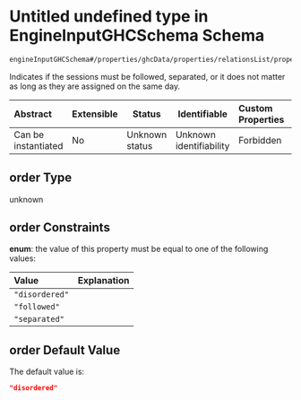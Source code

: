 # Untitled undefined type in EngineInputGHCSchema Schema

```txt
engineInputGHCSchema#/properties/ghcData/properties/relationsList/properties/consecutiveGroups/items/properties/order
```

Indicates if the sessions must be followed, separated, or it does not matter as long as they are assigned on the same day.


| Abstract            | Extensible | Status         | Identifiable            | Custom Properties | Additional Properties | Access Restrictions | Defined In                                                         |
| :------------------ | ---------- | -------------- | ----------------------- | :---------------- | --------------------- | ------------------- | ------------------------------------------------------------------ |
| Can be instantiated | No         | Unknown status | Unknown identifiability | Forbidden         | Allowed               | none                | [ghc.schema.json\*](../out/ghc.schema.json "open original schema") |

## order Type

unknown

## order Constraints

**enum**: the value of this property must be equal to one of the following values:

| Value          | Explanation |
| :------------- | ----------- |
| `"disordered"` |             |
| `"followed"`   |             |
| `"separated"`  |             |

## order Default Value

The default value is:

```json
"disordered"
```
